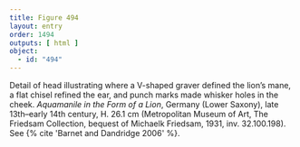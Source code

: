 ```yaml
---
title: Figure 494
layout: entry
order: 1494
outputs: [ html ]
object:
  - id: "494"
---
```


Detail of head illustrating where a V-shaped graver defined the lion’s mane, a flat chisel refined the ear, and punch marks made whisker holes in the cheek. *Aquamanile in the Form of a Lion*, Germany (Lower Saxony), late 13th–early 14th century, H. 26.1 cm (Metropolitan Museum of Art, The Friedsam Collection, bequest of Michaelk Friedsam, 1931, inv. 32.100.198). See {% cite 'Barnet and Dandridge 2006' %}.
